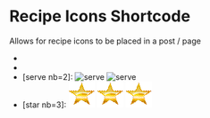 # Recipe Icons Shortcode

Allows for recipe icons to be placed in a post / page
- [tip]: ![tip](https://github.com/croquelois/recipe-icons/blob/master/img/Tip.gif)
- [warning]: ![warning](https://github.com/croquelois/recipe-icons/blob/master/img/Becareful.gif)
- [serve nb=2]: ![serve](https://github.com/croquelois/recipe-icons/blob/master/img/server.gif) ![serve](https://github.com/croquelois/recipe-icons/blob/master/img/server.gif)
- [star nb=3]: ![star](https://github.com/croquelois/recipe-icons/blob/master/img/Star4Diff.gif) ![star](https://github.com/croquelois/recipe-icons/blob/master/img/Star4Diff.gif) ![star](https://github.com/croquelois/recipe-icons/blob/master/img/Star4Diff.gif)
